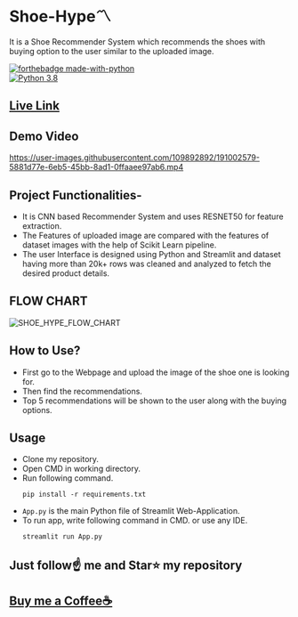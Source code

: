 # Shoe-Hype〽️
It is a Shoe Recommender System which recommends the shoes with buying option to the user similar to the uploaded image. 

[![forthebadge made-with-python](http://ForTheBadge.com/images/badges/made-with-python.svg)](https://www.python.org/)                 
[![Python 3.8](https://img.shields.io/badge/python-3.8-blue.svg)](https://www.python.org/downloads/release/python-360/) 

## [Live Link](https://dhruv-0001-shoe-hype-shoe-hype-8ebvwa.streamlitapp.com/)

## Demo Video

https://user-images.githubusercontent.com/109892892/191002579-5881d77e-6eb5-45bb-8ad1-0ffaaee97ab6.mp4
  
## Project Functionalities-
- It is CNN based Recommender System and uses RESNET50 for feature extraction.
-	The Features of uploaded image are compared with the features of dataset images with the help of Scikit Learn pipeline.
- The user Interface is designed using Python and Streamlit and dataset having more than 20k+ rows was cleaned and analyzed to fetch the desired product details.

## FLOW CHART
  
![SHOE_HYPE_FLOW_CHART](https://user-images.githubusercontent.com/109892892/191014150-35200001-8c8a-4659-9bdb-04d694d52419.png)

## How to Use?
-	First go to the Webpage and upload the image of the shoe one is looking for. 
-	Then find the recommendations.
-	Top 5 recommendations will be shown to the user along with the buying options.


## Usage

- Clone my repository.
- Open CMD in working directory.
- Run following command.
  ```
  pip install -r requirements.txt
  ```
- `App.py` is the main Python file of Streamlit Web-Application. 
- To run app, write following command in CMD. or use any IDE.
  ```
  streamlit run App.py
  ```


## Just follow☝️ me and Star⭐ my repository 

## [Buy me a Coffee☕](https://www.buymeacoffee.com/DhruvTyagi)
